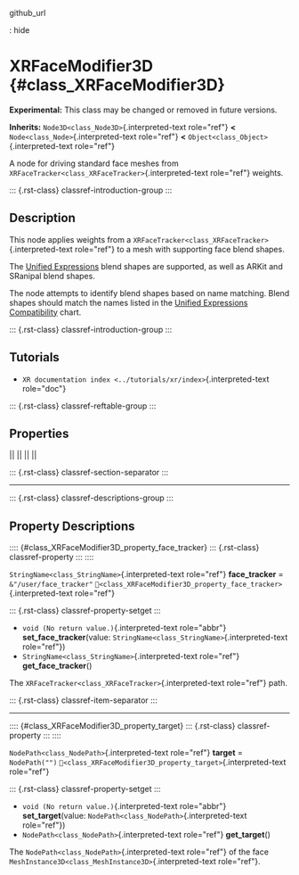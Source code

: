 github_url

:   hide

# XRFaceModifier3D {#class_XRFaceModifier3D}

**Experimental:** This class may be changed or removed in future
versions.

**Inherits:** `Node3D<class_Node3D>`{.interpreted-text role="ref"}
**\<** `Node<class_Node>`{.interpreted-text role="ref"} **\<**
`Object<class_Object>`{.interpreted-text role="ref"}

A node for driving standard face meshes from
`XRFaceTracker<class_XRFaceTracker>`{.interpreted-text role="ref"}
weights.

::: {.rst-class}
classref-introduction-group
:::

## Description

This node applies weights from a
`XRFaceTracker<class_XRFaceTracker>`{.interpreted-text role="ref"} to a
mesh with supporting face blend shapes.

The [Unified
Expressions](https://docs.vrcft.io/docs/tutorial-avatars/tutorial-avatars-extras/unified-blendshapes)
blend shapes are supported, as well as ARKit and SRanipal blend shapes.

The node attempts to identify blend shapes based on name matching. Blend
shapes should match the names listed in the [Unified Expressions
Compatibility](https://docs.vrcft.io/docs/tutorial-avatars/tutorial-avatars-extras/compatibility/overview)
chart.

::: {.rst-class}
classref-introduction-group
:::

## Tutorials

- `XR documentation index <../tutorials/xr/index>`{.interpreted-text
  role="doc"}

::: {.rst-class}
classref-reftable-group
:::

## Properties

||
||
||
||

::: {.rst-class}
classref-section-separator
:::

------------------------------------------------------------------------

::: {.rst-class}
classref-descriptions-group
:::

## Property Descriptions

:::: {#class_XRFaceModifier3D_property_face_tracker}
::: {.rst-class}
classref-property
:::
::::

`StringName<class_StringName>`{.interpreted-text role="ref"}
**face_tracker** = `&"/user/face_tracker"`
`🔗<class_XRFaceModifier3D_property_face_tracker>`{.interpreted-text
role="ref"}

::: {.rst-class}
classref-property-setget
:::

- `void (No return value.)`{.interpreted-text role="abbr"}
  **set_face_tracker**(value:
  `StringName<class_StringName>`{.interpreted-text role="ref"})
- `StringName<class_StringName>`{.interpreted-text role="ref"}
  **get_face_tracker**()

The `XRFaceTracker<class_XRFaceTracker>`{.interpreted-text role="ref"}
path.

::: {.rst-class}
classref-item-separator
:::

------------------------------------------------------------------------

:::: {#class_XRFaceModifier3D_property_target}
::: {.rst-class}
classref-property
:::
::::

`NodePath<class_NodePath>`{.interpreted-text role="ref"} **target** =
`NodePath("")`
`🔗<class_XRFaceModifier3D_property_target>`{.interpreted-text
role="ref"}

::: {.rst-class}
classref-property-setget
:::

- `void (No return value.)`{.interpreted-text role="abbr"}
  **set_target**(value: `NodePath<class_NodePath>`{.interpreted-text
  role="ref"})
- `NodePath<class_NodePath>`{.interpreted-text role="ref"}
  **get_target**()

The `NodePath<class_NodePath>`{.interpreted-text role="ref"} of the face
`MeshInstance3D<class_MeshInstance3D>`{.interpreted-text role="ref"}.
